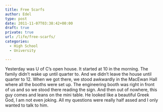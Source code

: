 ```yaml
---
title: Free Scarfs
author: Edel
type: post
date: 2011-11-07T03:38:42+00:00
draft: true
private: true
url: /life/free-scarfs/
categories:
  - High School
  - University

---
```

Yesterday was U of C&#8217;s open house. It started at 10 in the morning. The family didn&#8217;t wake up until quarter to. And we didn&#8217;t leave the house until quarter to 12. When we got there, we stood awkwardly in the MacEwan Hall where all the booths were set up. The engineering booth was right in front of us and so we stood there reading the sign. And then out of nowhere, this guy comes and leans on the mini table. He looked like a beautiful Greek God, I am not even joking. All my questions were really half assed and I only wanted to talk to him.

<ol class="footnote">
</ol>